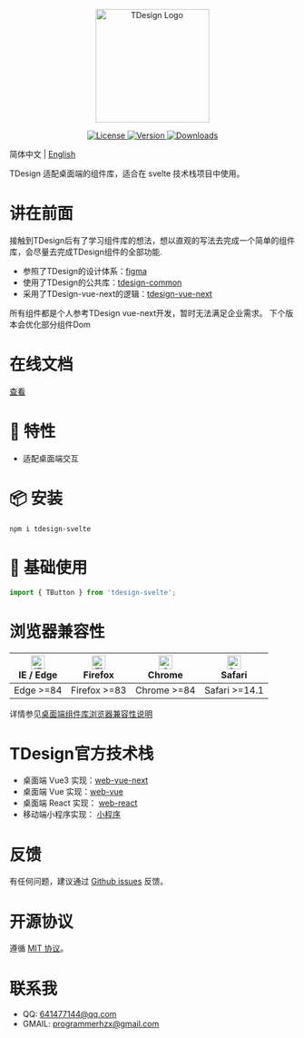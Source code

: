 <p align="center">
  <a href="https://github.com/hzx000822/tdesign-svelte" target="_blank">
    <img alt="TDesign Logo" width="200" src="https://tdesign.gtimg.com/site/TDesign.png">
  </a>
</p>

<p align="center">
  <a href="https://github.com/hzx000822/tdesign-svelte/blob/master/LICENSE.md">
    <img src="https://img.shields.io/npm/l/tdesign-vue-next.svg?sanitize=true" alt="License">
  </a>
  <a href="https://www.npmjs.com/package/tdesign-svelte">
    <img src="https://img.shields.io/npm/v/tdesign-vue-next.svg?sanitize=true" alt="Version">
  </a>
  <a href="https://www.npmjs.com/package/tdesign-svelte">
    <img src="https://img.shields.io/npm/dm/tdesign-vue-next" alt="Downloads">
  </a>
</p>

简体中文 | [English](./README.md)

TDesign 适配桌面端的组件库，适合在 svelte 技术栈项目中使用。

# 讲在前面

接触到TDesign后有了学习组件库的想法，想以直观的写法去完成一个简单的组件库，会尽量去完成TDesign组件的全部功能.

- 参照了TDesign的设计体系：[figma](https://www.figma.com/community/file/1053279236128724321/tdesign-for-web)
- 使用了TDesign的公共库：[tdesign-common](https://github.com/Tencent/tdesign-common)
- 采用了TDesign-vue-next的逻辑：[tdesign-vue-next](https://github.com/Tencent/tdesign-vue-next)

所有组件都是个人参考TDesign vue-next开发，暂时无法满足企业需求。
下个版本会优化部分组件Dom

# 在线文档

[查看]()

# 🎉 特性

- 适配桌面端交互

# 📦 安装

```shell
npm i tdesign-svelte
```

# 🔨 基础使用

```js
import { TButton } from 'tdesign-svelte';
```

# 浏览器兼容性

| [<img src="https://raw.githubusercontent.com/alrra/browser-logos/master/src/edge/edge_48x48.png" alt="IE / Edge" width="24px" height="24px" />](http://godban.github.io/browsers-support-badges/)</br> IE / Edge | [<img src="https://raw.githubusercontent.com/alrra/browser-logos/master/src/firefox/firefox_48x48.png" alt="Firefox" width="24px" height="24px" />](http://godban.github.io/browsers-support-badges/)</br>Firefox | [<img src="https://raw.githubusercontent.com/alrra/browser-logos/master/src/chrome/chrome_48x48.png" alt="Chrome" width="24px" height="24px" />](http://godban.github.io/browsers-support-badges/)</br>Chrome | [<img src="https://raw.githubusercontent.com/alrra/browser-logos/master/src/safari/safari_48x48.png" alt="Safari" width="24px" height="24px" />](http://godban.github.io/browsers-support-badges/)</br>Safari |
| ---------------------------------------------------------------------------------------------------------------------------------------------------------------------------------------------------------------- | ----------------------------------------------------------------------------------------------------------------------------------------------------------------------------------------------------------------- | ------------------------------------------------------------------------------------------------------------------------------------------------------------------------------------------------------------- | ------------------------------------------------------------------------------------------------------------------------------------------------------------------------------------------------------------- |
| Edge >=84                                                                                                                                                                                                        | Firefox >=83                                                                                                                                                                                                      | Chrome >=84                                                                                                                                                                                                   | Safari >=14.1                                                                                                                                                                                                 |

详情参见[桌面端组件库浏览器兼容性说明](https://github.com/Tencent/tdesign/wiki/Browser-Compatibility)

# TDesign官方技术栈

- 桌面端 Vue3 实现：[web-vue-next](https://github.com/Tencent/tdesign-vue-next)
- 桌面端 Vue 实现：[web-vue](https://github.com/Tencent/tdesign-vue)
- 桌面端 React 实现： [web-react](https://github.com/Tencent/tdesign-react)
- 移动端小程序实现： [小程序](https://github.com/Tencent/tdesign-miniprogram)

# 反馈

有任何问题，建议通过 [Github issues](https://github.com/hzx000822/tdesign-svelte/issues) 反馈。

# 开源协议

遵循 [MIT 协议](https://github.com/hzx000822/tdesign-svelte/blob/master/LICENSE.md)。

# 联系我

- QQ: 641477144@qq.com
- GMAIL: programmerhzx@gmail.com

